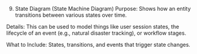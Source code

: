 9. State Diagram (State Machine Diagram)
   Purpose: Shows how an entity transitions between various states over time.

Details: This can be used to model things like user session states, the lifecycle of an event (e.g., natural disaster tracking), or workflow stages.

What to Include: States, transitions, and events that trigger state changes.
